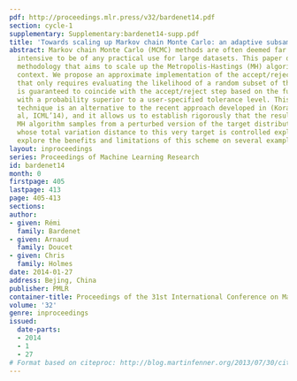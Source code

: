 ```yaml
---
pdf: http://proceedings.mlr.press/v32/bardenet14.pdf
section: cycle-1
supplementary: Supplementary:bardenet14-supp.pdf
title: 'Towards scaling up Markov chain Monte Carlo: an adaptive subsampling approach '
abstract: Markov chain Monte Carlo (MCMC) methods are often deemed far too computationally
  intensive to be of any practical use for large datasets. This paper describes a
  methodology that aims to scale up the Metropolis-Hastings (MH) algorithm in this
  context. We propose an approximate implementation of the accept/reject step of MH
  that only requires evaluating the likelihood of a random subset of the data, yet
  is guaranteed to coincide with the accept/reject step based on the full dataset
  with a probability superior to a user-specified tolerance level. This adaptive subsampling
  technique is an alternative to the recent approach developed in (Korattikara et
  al, ICML’14), and it allows us to establish rigorously that the resulting approximate
  MH algorithm samples from a perturbed version of the target distribution of interest,
  whose total variation distance to this very target is controlled explicitly. We
  explore the benefits and limitations of this scheme on several examples.
layout: inproceedings
series: Proceedings of Machine Learning Research
id: bardenet14
month: 0
firstpage: 405
lastpage: 413
page: 405-413
sections: 
author:
- given: Rémi
  family: Bardenet
- given: Arnaud
  family: Doucet
- given: Chris
  family: Holmes
date: 2014-01-27
address: Bejing, China
publisher: PMLR
container-title: Proceedings of the 31st International Conference on Machine Learning
volume: '32'
genre: inproceedings
issued:
  date-parts:
  - 2014
  - 1
  - 27
# Format based on citeproc: http://blog.martinfenner.org/2013/07/30/citeproc-yaml-for-bibliographies/
---
```

